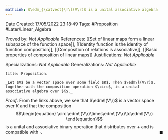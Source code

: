 ```yaml
---
mathLink: $\edm_{\catvect}\!\l(V\r)$ is a unital associative algebra
---
```


<div class="topSpace"></div>

Date Created: 17/05/2022 23:18:49
Tags: #Proposition #Later/Linear_Algebra

Proved by: _Not Applicable_
References: [[Set of linear maps form a linear subspace of the function space]], [[Identity function is the identity of function composition]], [[Composition of relations is associative]], [[Basic properties of composition of linear maps]]
Justifications: _Not Applicable_

Specializations: _Not Applicable_
Generalizations: _Not Applicable_

``` ad-Proposition
title: Proposition.

_Let $V$ be a vector space over some field $K$. Then $\edm\l(V\r)$, together with the composition operation $\circ$, is a unital associative algebra over $K$._

```

_Proof_. From the links above, we see that $\edm\l(V\r)$ is a vector space over $K$ and that the composition
$$\begin{equation}
    \circ:\edm\l(V\r)\times\edm\l(V\r)\to\edm\l(V\r)
\end{equation}$$
is a unital and associative binary operation that distributes over $+$ and is compatible with $\cdot$.<span style="float:right;">$\blacksquare$</span>
